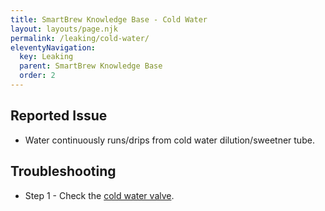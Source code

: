 ```yaml
---
title: SmartBrew Knowledge Base - Cold Water
layout: layouts/page.njk
permalink: /leaking/cold-water/
eleventyNavigation:
  key: Leaking
  parent: SmartBrew Knowledge Base
  order: 2
---
```

## Reported Issue

- Water continuously runs/drips from cold water dilution/sweetner tube.

## Troubleshooting

- Step 1 - Check the [cold water valve](/leaking/cold-water-valve/).

